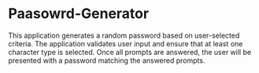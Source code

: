 # Paasowrd-Generator
This application generates a random password based on user-selected criteria. The application validates user input and ensure that at least one character type is selected. Once all prompts are answered, the user will be presented with a password matching the answered prompts.
